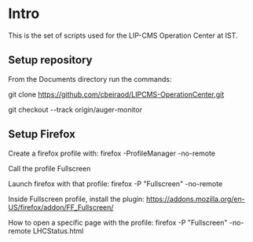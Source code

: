 # Intro

This is the set of scripts used for the LIP-CMS Operation Center at IST.

## Setup repository

From the Documents directory run the commands:

git clone https://github.com/cbeiraod/LIPCMS-OperationCenter.git

git checkout --track origin/auger-monitor

## Setup Firefox

Create a firefox profile with: firefox -ProfileManager -no-remote

Call the profile Fullscreen

Launch firefox with that profile: firefox -P "Fullscreen" -no-remote

Inside Fullscreen profile, install the plugin: https://addons.mozilla.org/en-US/firefox/addon/FF_Fullscreen/

How to open a specific page with the profile: firefox -P "Fullscreen" -no-remote LHCStatus.html
